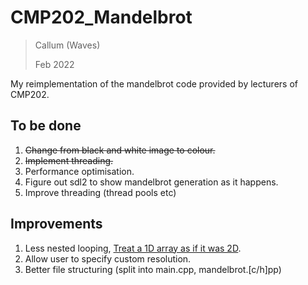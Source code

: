 # CMP202_Mandelbrot

> Callum (Waves)
>
>Feb 2022

My reimplementation of the mandelbrot code provided by lecturers of
CMP202.

## To be done

1. ~~Change from black and white image to colour.~~
1. ~~Implement threading.~~
1. Performance optimisation.
1. Figure out sdl2 to show mandelbrot generation as it happens.
1. Improve threading (thread pools etc)

## Improvements

1. Less nested looping, [Treat a 1D array as if it was 2D](https://softwareengineering.stackexchange.com/questions/212808/treating-a-1d-data-structure-as-2d-grid).
1. Allow user to specify custom resolution.
1. Better file structuring (split into main.cpp, mandelbrot.[c/h]pp)
